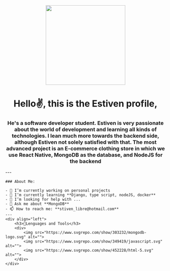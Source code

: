 <body>
    <div id="header" align="center">
        <img src="https://media.giphy.com/media/765ccrAiB0g9z6EApL/giphy.gif" width="250">
        <h1>Hello✌️, this is the Estiven profile, </h1>
        <h3 align="center">He's a software developer student. Estiven is very passionate about the world of development
            and learning all kinds
            of technologies. I lean much more towards the backend side, although Estiven not solely satisfied with that.
            The most advanced project is an E-commerce clothing store in which we use React Native, MongoDB as the
            database, and NodeJS for the backend
        </h3>
    </div>
    ---


    ### About Me:

    - 🔭 I’m currently working on personal projects
    - 🌱 I’m currently learning **Django, type script, nodeJS, docker**
    - 🤔 I’m looking for help with ...
    - 💬 Ask me about **MongoDB**
    - 📫 How to reach me: **stiven_libre@hotmail.com**
    ---
    <div align="left">
        <h3>🧩Lenguages and Tools</h3>
        <div>
            <img src="https://www.svgrepo.com/show/303232/mongodb-logo.svg" alt="">
            <img src="https://www.svgrepo.com/show/349419/javascript.svg" alt="">
            <img src="https://www.svgrepo.com/show/452228/html-5.svg" alt="">
        </div>
    </div>
